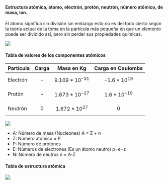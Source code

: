 #### Estructura atómica, átomo, electrón, protón, neutrón, número atómico, de masa, ion.

El átomo significa sin división sin embargo esto no es del todo cierto según la teoría actual de la toma en la partícula más pequeña en que un elemento puede ser dividido así, pero sin perder sus propiedades químicas.

![](/Attachments/Images/1.4.-Estructura-atómica-1.jpeg)

#### Tabla de valores de los componentes atómicos

|Partícula|Carga|Masa en Kg|Carga en Coulombs|
|-|-|-|-|
|Electrón|$$-$$|$$9.109*10^{-31}$$|$$-1.6*10^{19}$$ 
|Protón|$$+$$|$$1.673*10^{-27}$$|$$1.6*10^{-19}$$|
|Neutrón|$$0$$|$$1.672*10^{27}$$|$$0$$

![](/Attachments/Images/1.4.-Estructura-atómica-2.jpeg)

- A: Número de masa (Nucleones) A = Z + n
- Z: Número atómico = P
- P: Número de protones
- E: Números de electrones (Es un átomo neutro) p=e=z
- N: Número de neutros n = A-Z

#### Tabla de estructura atómica

![](1.4.-Estructura-atómica-3.jpeg)